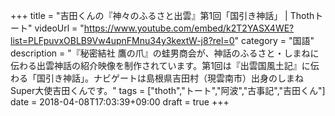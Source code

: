 +++
title =  "吉田くんの『神々のふるさと出雲』第1回「国引き神話」 | Thothトート"
videoUrl = "https://www.youtube.com/embed/k2T2YASX4WE?list=PLFpuvxOBLB9Vw4upnFMnu34y3kextW-j8?rel=0"
category = "国語"
description = "『秘密結社 鷹の爪』の蛙男商会が、神話のふるさと・しまねに伝わる出雲神話の紹介映像を制作されています。第1回は『出雲国風土記』に伝わる「国引き神話」。ナビゲートは島根県吉田村（現雲南市）出身のしまねSuper大使吉田くんです。"
tags = ["thoth","トート","阿波","古事記","吉田くん"]
date = 2018-04-08T17:03:39+09:00
draft = true
+++

